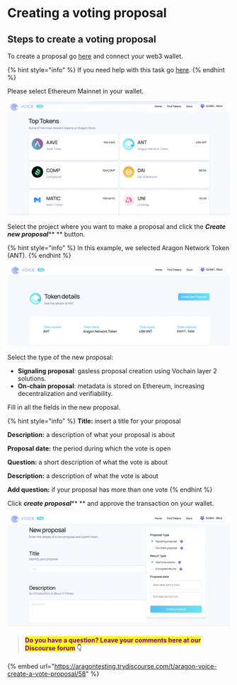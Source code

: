 # Creating a voting proposal

## Steps to create a voting proposal

To create a proposal go [here](https://voice.aragon.org) and connect your web3 wallet.

{% hint style="info" %}
If you need help with this task go [here](../set-up-metamask/).
{% endhint %}

Please select Ethereum Mainnet in your wallet.&#x20;

![](<../../../.gitbook/assets/Schermata 2022-02-11 alle 11.45.02.png>)

Select the project where you want to make a proposal and click the _**Create new proposal**_** ** button.&#x20;

{% hint style="info" %}
In this example, we selected Aragon Network Token (ANT).
{% endhint %}

![](<../../../.gitbook/assets/Schermata 2022-02-11 alle 11.48.51.png>)

Select the type of the new proposal:

* **Signaling proposal**: gasless proposal creation using Vochain layer 2 solutions.
* **On-chain proposal**: metadata is stored on Ethereum, increasing decentralization and verifiability.

Fill in all the fields in the new proposal.

{% hint style="info" %}
**Title:** insert a title for your proposal

**Description:** a description of what your proposal is about

**Proposal date:** the period during which the vote is open

**Question:** a short description of what the vote is about

**Description:** a description of what the vote is about

**Add question:** if your proposal has more than one vote
{% endhint %}

Click _**create proposal**_** ** and approve the transaction on your wallet.&#x20;

![](<../../../.gitbook/assets/Schermata 2022-02-11 alle 11.52.46.png>)

> #### <mark style="color:purple;">Do you have a question? Leave your comments here at our Discourse forum</mark> 👇

{% embed url="https://aragontesting.trydiscourse.com/t/aragon-voice-create-a-vote-proposal/58" %}
